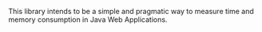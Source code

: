 This library intends to be a simple and pragmatic way to measure time and memory consumption in Java Web Applications.